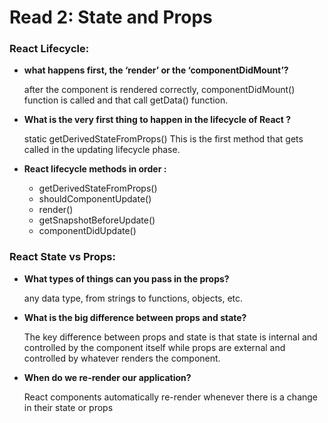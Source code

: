 # Read 2: State and Props

### React Lifecycle:

- **what happens first, the ‘render’ or the ‘componentDidMount’?**

   after the component is rendered correctly, componentDidMount() function is called and that call getData() function.

- **What is the very first thing to happen in the lifecycle of React ?**

   static getDerivedStateFromProps() This is the first method that gets called in the updating lifecycle phase.

- **React lifecycle methods in order :**

  - getDerivedStateFromProps()
  - shouldComponentUpdate()
  - render()
  - getSnapshotBeforeUpdate()
  - componentDidUpdate()


### React State vs Props:
- **What types of things can you pass in the props?**

    any data type, from strings to functions, objects, etc.

- **What is the big difference between props and state?**

    The key difference between props and state is that state is internal and controlled by the component itself while props are external and controlled by whatever renders the component.

- **When do we re-render our application?**

    React components automatically re-render whenever there is a change in their state or props
